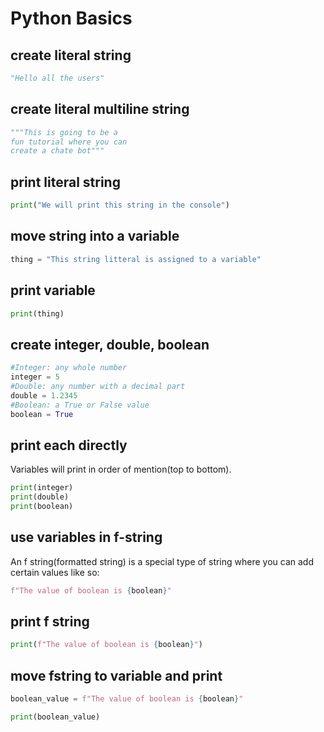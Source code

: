 # Python Basics
## create literal string
```python
"Hello all the users"
```
## create literal multiline string
```python
"""This is going to be a 
fun tutorial where you can 
create a chate bot"""
```
## print literal string
```python
print("We will print this string in the console")
```
## move string into a variable
```python
thing = "This string litteral is assigned to a variable"
```
## print variable
```python
print(thing)
```
## create integer, double, boolean
```python
#Integer: any whole number
integer = 5
#Double: any number with a decimal part
double = 1.2345
#Boolean: a True or False value
boolean = True
```
## print each directly
Variables will print in order of mention(top to bottom).
```python
print(integer)
print(double)
print(boolean)
```
## use variables in f-string
An f string(formatted string) is a special type of string where you can add certain values like so:
```python
f"The value of boolean is {boolean}"
```
## print f string
```python
print(f"The value of boolean is {boolean}")
```
## move fstring to variable and print
```python
boolean_value = f"The value of boolean is {boolean}"

print(boolean_value)
```
